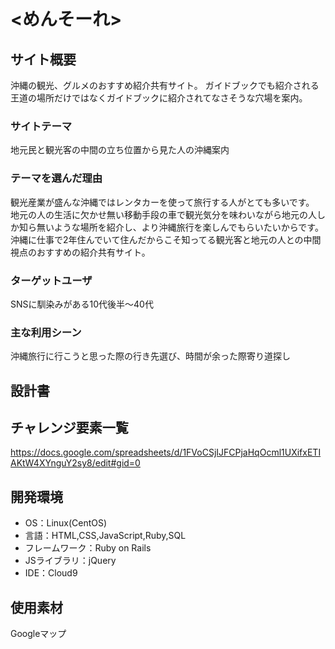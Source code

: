 # <めんそーれ>

## サイト概要
沖縄の観光、グルメのおすすめ紹介共有サイト。
ガイドブックでも紹介される王道の場所だけではなくガイドブックに紹介されてなさそうな穴場を案内。

### サイトテーマ
地元民と観光客の中間の立ち位置から見た人の沖縄案内

### テーマを選んだ理由
観光産業が盛んな沖縄ではレンタカーを使って旅行する人がとても多いです。
地元の人の生活に欠かせ無い移動手段の車で観光気分を味わいながら地元の人しか知ら無いような場所を紹介し、より沖縄旅行を楽しんでもらいたいからです。
沖縄に仕事で2年住んでいて住んだからこそ知ってる観光客と地元の人との中間視点のおすすめの紹介共有サイト。

### ターゲットユーザ
SNSに馴染みがある10代後半〜40代

### 主な利用シーン
沖縄旅行に行こうと思った際の行き先選び、時間が余った際寄り道探し

## 設計書


## チャレンジ要素一覧
https://docs.google.com/spreadsheets/d/1FVoCSjIJFCPjaHqOcml1UXifxETIAKtW4XYnguY2sy8/edit#gid=0

## 開発環境
- OS：Linux(CentOS)
- 言語：HTML,CSS,JavaScript,Ruby,SQL
- フレームワーク：Ruby on Rails
- JSライブラリ：jQuery
- IDE：Cloud9

## 使用素材
Googleマップ
